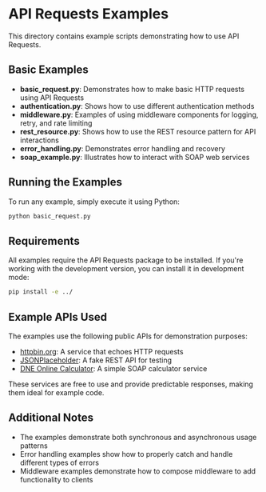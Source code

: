 # API Requests Examples

This directory contains example scripts demonstrating how to use API Requests.

## Basic Examples

- **basic_request.py**: Demonstrates how to make basic HTTP requests using API Requests
- **authentication.py**: Shows how to use different authentication methods
- **middleware.py**: Examples of using middleware components for logging, retry, and rate limiting
- **rest_resource.py**: Shows how to use the REST resource pattern for API interactions
- **error_handling.py**: Demonstrates error handling and recovery
- **soap_example.py**: Illustrates how to interact with SOAP web services

## Running the Examples

To run any example, simply execute it using Python:

```bash
python basic_request.py
```

## Requirements

All examples require the API Requests package to be installed. If you're working with the development version, you can install it in development mode:

```bash
pip install -e ../
```

## Example APIs Used

The examples use the following public APIs for demonstration purposes:

- [httpbin.org](https://httpbin.org/): A service that echoes HTTP requests
- [JSONPlaceholder](https://jsonplaceholder.typicode.com/): A fake REST API for testing
- [DNE Online Calculator](http://www.dneonline.com/calculator.asmx): A simple SOAP calculator service

These services are free to use and provide predictable responses, making them ideal for example code.

## Additional Notes

- The examples demonstrate both synchronous and asynchronous usage patterns
- Error handling examples show how to properly catch and handle different types of errors
- Middleware examples demonstrate how to compose middleware to add functionality to clients
